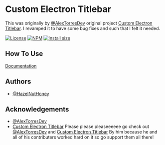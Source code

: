 
# Custom Electron Titlebar

This was originally by [@AlexTorresDev](https://github.com/AlexTorresDev) original project [Custom Electron Titlebar](https://github.com/AlexTorresDev/custom-electron-titlebar). I revamped it to have some bug fixes and such that I felt it needed.


[![License](https://badgen.net/github/license/HazelNutHoney/custom-electron-titlebar?label=License)](https://github.com/HazelNutHoney/custom-electron-titlebar/blob/master/LICENSE)
[![NPM](https://badgen.net/npm/v/custom-electronjs-titlebar?label=Npm)](https://npmjs.org/package/custom-electronjs-titlebar)
[![Install size](https://badgen.net/packagephobia/install/custom-electronjs-titlebar?label=Install%20size)](https://packagephobia.com/result?p=custom-electronjs-titlebar)


## How To Use

[Documentation](https://linktodocumentation)


## Authors

- [@HazelNutHoney](https://www.github.com/hazelnuthoney)


## Acknowledgements

 - [@AlexTorresDev](https://github.com/AlexTorresDev)
 - [Custom Electron Titlebar](https://github.com/AlexTorresDev/custom-electron-titlebar)
Please please pleaseeeeee go check out [@AlexTorresDev](https://github.com/AlexTorresDev) and [Custom Electron Titlebar](https://github.com/AlexTorresDev/custom-electron-titlebar) By him because he and all of his contributers worked hard on it so go support them all there!
